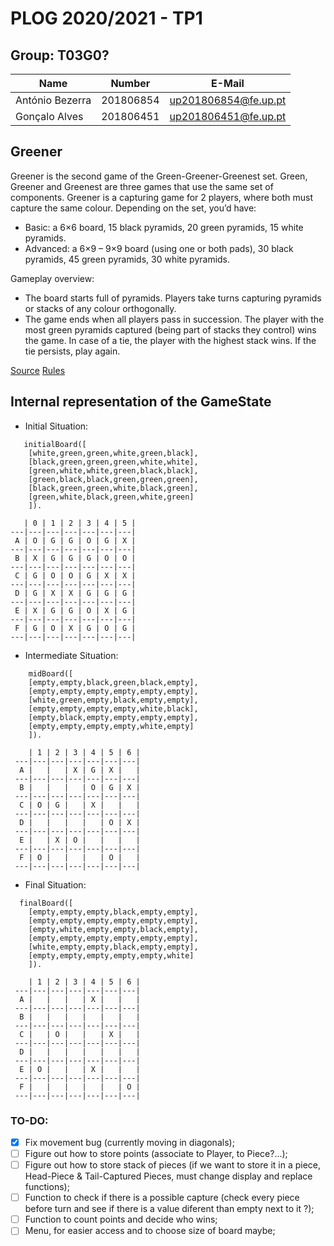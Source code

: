 # PLOG 2020/2021 - TP1

## Group: T03G0?

| Name             | Number    | E-Mail                |
| ---------------- | --------- | --------------------- |
| António Bezerra    | 201806854 | up201806854@fe.up.pt  |
| Gonçalo Alves    | 201806451 | up201806451@fe.up.pt  |

## Greener

Greener is the second game of the Green-Greener-Greenest set. Green, Greener and Greenest are three games that use the same set of components.
Greener is a capturing game for 2 players, where both must capture the same colour.
Depending on the set, you’d have:

- Basic: a 6×6 board, 15 black pyramids, 20 green pyramids, 15 white pyramids.
- Advanced: a 6×9 – 9×9 board (using one or both pads), 30 black pyramids, 45 green pyramids, 30 white pyramids.

Gameplay overview:

- The board starts full of pyramids. Players take turns capturing pyramids or stacks of any colour orthogonally.
- The game ends when all players pass in succession. The player with the most green pyramids captured (being part of stacks they control) wins the game. In case of a tie, the player with the highest stack wins. If the tie persists, play again.

[Source](https://www.boardgamegeek.com/boardgame/227145/greengreenergreenest)
[Rules](https://nestorgames.com/rulebooks/GREENGREENERGREENEST_EN.pdf)


## Internal representation of the GameState

- Initial Situation:

```
   initialBoard([
    [white,green,green,white,green,black],
    [black,green,green,green,white,white],
    [green,white,white,green,black,black],
    [green,black,black,green,green,green],
    [black,green,green,white,black,green],
    [green,white,black,green,white,green]
    ]). 
```
       | 0 | 1 | 2 | 3 | 4 | 5 |
    ---|---|---|---|---|---|---|
     A | O | G | G | O | G | X | 
    ---|---|---|---|---|---|---|
     B | X | G | G | G | O | O | 
    ---|---|---|---|---|---|---|
     C | G | O | O | G | X | X | 
    ---|---|---|---|---|---|---|
     D | G | X | X | G | G | G | 
    ---|---|---|---|---|---|---|
     E | X | G | G | O | X | G | 
    ---|---|---|---|---|---|---|
     F | G | O | X | G | O | G | 
    ---|---|---|---|---|---|---|


- Intermediate Situation:

```
    midBoard([  
    [empty,empty,black,green,black,empty],  
    [empty,empty,empty,empty,empty,empty],  
    [white,green,empty,black,empty,empty],  
    [empty,empty,empty,empty,white,black],  
    [empty,black,empty,empty,empty,empty],  
    [empty,empty,empty,empty,white,empty]  
    ]).
```  
   
        | 1 | 2 | 3 | 4 | 5 | 6 |  
     ---|---|---|---|---|---|---|  
      A |   |   | X | G | X |   |  
     ---|---|---|---|---|---|---|  
      B |   |   |   | O | G | X |  
     ---|---|---|---|---|---|---|  
      C | O | G |   | X |   |   |  
     ---|---|---|---|---|---|---|  
      D |   |   |   |   | O | X |  
     ---|---|---|---|---|---|---|  
      E |   | X | O |   |   |   |  
     ---|---|---|---|---|---|---|  
      F | O |   |   |   | O |   |  
     ---|---|---|---|---|---|---|  


- Final Situation:

```
  finalBoard([  
    [empty,empty,empty,black,empty,empty],  
    [empty,empty,empty,empty,empty,empty],  
    [empty,white,empty,empty,black,empty],  
    [empty,empty,empty,empty,empty,empty],  
    [white,empty,empty,black,empty,empty],  
    [empty,empty,empty,empty,empty,white]  
    ]).
``` 

        | 1 | 2 | 3 | 4 | 5 | 6 |  
     ---|---|---|---|---|---|---|  
      A |   |   |   | X |   |   |  
     ---|---|---|---|---|---|---|  
      B |   |   |   |   |   |   |  
     ---|---|---|---|---|---|---|  
      C |   | O |   |   | X |   |  
     ---|---|---|---|---|---|---|  
      D |   |   |   |   |   |   |  
     ---|---|---|---|---|---|---|  
      E | O |   |   | X |   |   |  
     ---|---|---|---|---|---|---|  
      F |   |   |   |   |   | O |  
     ---|---|---|---|---|---|---|

### TO-DO:

- [X] Fix movement bug (currently moving in diagonals);
- [ ]  Figure out how to store points (associate to Player, to Piece?...);
- [ ]  Figure out how to store stack of pieces (if we want to store it in a piece, 
Head-Piece & Tail-Captured Pieces, must change display and replace functions);
- [ ]  Function to check if there is a possible capture (check every piece before turn and see if there is a value diferent than empty next to it ?);
- [ ]  Function to count points and decide who wins;
- [ ]  Menu, for easier access and to choose size of board maybe;
